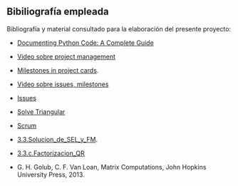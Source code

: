 ## Bibiliografía empleada

Bibliografía y material consultado para la elaboración del presente proyecto:


+ [Documenting Python Code: A Complete Guide](https://realpython.com/documenting-python-code/)

+ [Video sobre project management](https://www.youtube.com/watch?v=ff5cBkPg-bQ)

+ [Milestones in project cards](https://github.blog/changelog/2019-05-30-milestones-in-project-cards/).
  
+ [Video sobre issues, milestones](https://www.youtube.com/watch?v=ukYSRu4k0gs)

+ [Issues](https://guides.github.com/features/issues/)

+ [Solve Triangular](https://docs.scipy.org/doc/scipy/reference/generated/scipy.linalg.solve_triangular.html)

+ [Scrum](https://www.youtube.com/watch?v=b02ZkndLk1Y&feature=emb_logo)

+ [3.3.Solucion_de_SEL_y_FM](https://github.com/ITAM-DS/analisis-numerico-computo-cientifico/blob/master/temas/III.computo_matricial/3.3.Solucion_de_SEL_y_FM.ipynb).

+ [3.3.c.Factorizacion_QR](https://github.com/ITAM-DS/analisis-numerico-computo-cientifico/blob/master/temas/III.computo_matricial/3.3.c.Factorizacion_QR.ipynb) 

+ G. H. Golub, C. F. Van Loan, Matrix Computations, John Hopkins University Press, 2013.
